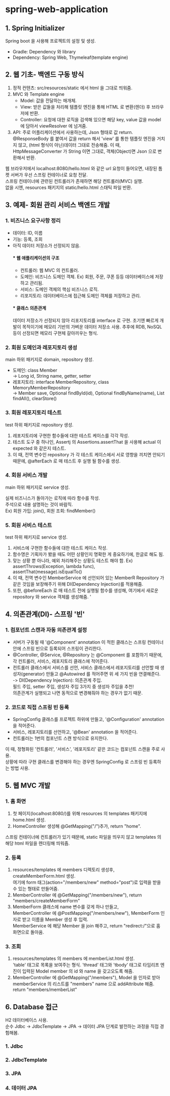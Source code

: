 # spring-web-application

## 1. Spring Initializer
Spring boot 을 사용해 프로젝트의 설정 및 생성.
- Gradle: Dependency 와 library
- Dependency: Spring Web, Thymeleaf(template engine)


## 2. 웹 기초- 백엔드 구동 방식
1. 정적 컨텐츠: src/resources/static 에서 html 을 그대로 띄워줌.
2. MVC 와 Template engine
    * Model: 값을 전달하는 매개체.
    * View: 받은 값들을 처리해 템플릿 엔진을 통해 HTML 로 변환(렌더) 후 브라우저에 반환.
    * Controller: 요청에 대한 로직을 검색해 있으면 해당 key, value 값을 model 에 담아서 viewResolver 에 넘겨줌.
3. API: 주로 어플리케이션에서 사용하는데, Json 형태로 값 return. \
   @ResponseBody 를 붙여서 값을 return 해서 'view' 를 통한 템플릿 엔진을 거치지 않고, (html 형식이 아닌)데이터 그대로 전송해줌.
   이 때, HttpMessageConverter 가 String 이면 그대로, 객체(Object)면 Json 으로 변환해서 반환.

웹 브라우저에서 localhost:8080/hello.html 와 같은 url 요청이 들어오면, 내장된 톰켓 서버가 우선 스프링 컨테이너로 요청 전달. \
스프링 컨테이너에 관련된 컨트롤러가 존재하면 해당 컨트롤러(MVC) 실행. \
없을 시엔, resources 패키지의 static/hello.html 스태틱 파일 반환.
   

## 3. 예제- 회원 관리 서비스 백엔드 개발
### 1. 비즈니스 요구사항 정리
* 데이터: ID, 이름
* 기능: 등록, 조회
* 아직 데이터 저장소가 선정되지 않음.
   #### * 웹 애플리케이션의 구조
   - 컨트롤러: 웹 MVC 의 컨트롤러.
   - 도메인: 비즈니스 도메인 객체. Ex) 회원, 주문, 쿠폰 등등 데이터베이스에 저장하고 관리됨.
   - 서비스: 도메인 객체의 핵심 비즈니스 로직.
   - 리포지토리: 데이터베이스에 접근해 도메인 객체를 저장하고 관리.
   #### * 클래스 의존관계
    데이터 저장소가 선정되지 않아 리포지토리를 interface 로 구현. 
    초기엔 빠르게 개발이 목적이기에 메모리 기반의 가벼운 데이터 저장소 사용.
    추후에 RDB, NoSQL 등이 선정되면 메모리 구현체 갈아끼우는 형식.
  
### 2. 회원 도메인과 레포지토리 생성
main 하위 패키지로 domain, repository 생성.
- 도메인: class Member \
  -> Long id, String name, getter, setter
- 레포지토리: interface MemberRepository, class MemoryMemberRepository \
  -> Member save, Optional<Member> findById(id), Optional<Member> findByName(name), List<Member> findAll(), clearStore()

### 3. 회원 레포지토리 테스트
test 하위 패키지로 repository 생성. 
1. 레포지토리에 구현한 함수들에 대한 테스트 케이스를 각각 작성.
2. 테스트 도구 중 하나인, Assertj 의 Assertions.assertThat 을 사용해 actual 이 expected 와 같은지 테스트.
3. 이 때, 전역 변수인 repository 가 각 테스트 케이스에서 서로 영향을 끼치면 안되기 때문에, @afterEach 로 매 테스트 후 실행 될 함수를 생성.

### 4. 회원 서비스 개발
main 하위 패키지로 service 생성.

실제 비즈니스가 돌아가는 로직에 따라 함수를 작성. \
주석으로 내용 설명하는 것이 바람직. \
Ex) 회원 가입: join(), 회원 조회: findMember()

### 5. 회원 서비스 테스트
test 하위 패키지로 service 생성.
1. 서비스에 구현한 함수들에 대한 테스트 케이스 작성.
2. 함수명은 기획자가 봤을 때도 어떤 상황인지 명확한 게 중요하기에, 한글로 해도 됨.
3. 맞는 상황 뿐 아니라, 예외 처리해주는 상황도 테스트 해야 함.
    Ex) assertThrows(Exception, lambda func), assertThat(message).isEqualTo()
4. 이 때, 전역 변수인 MemberService 에 선언되어 있는 MemberR Repository 가 같은 것임을 보장해주기 위해 DI(Dependency Injection)를 적용해줌.
5. 또한, @beforeEach 로 매 테스트 전에 실행될 함수를 생성해, 여기에서 새로운 repository 와 service 객체를 생성해줌.
'
## 4. 의존관계(DI)- 스프링 '빈'
### 1. 컴포넌트 스캔과 자동 의존관계 설정
- 서버가 구동될 때 '@Component' annotation 이 적힌 클래스는 스프링 컨테이너 안에 스프링 빈으로 등록되어 스프링이 관리한다.
- @Controller, @Service, @Repository 는 @Component 를 포함하기 때문에, 각 컨트롤러, 서비스, 레포지토리 클래스에 적어준다. 
- 컨트롤러 클래스에서 서비스를 선언, 서비스 클래스에서 레포지토리를 선언할 때 생성자(generator) 만들고 @Autowired 를 적어주면 위 세 가지 빈을 연결해준다. \
 -> DI(Dependency Injection): 의존관계 주입. \
  필드 주입, setter 주입, 생성자 주입 3가지 중 생성자 주입을 추천! \
  의존관계가 실행되고 나면 동적으로 변경해줘야 하는 경우가 없기 때문.
### 2. 코드로 직접 스프링 빈 등록
- SpringConfig 클래스를 프로젝트 하위에 만들고, '@Configuration' annotation 을 적어준다.
- 서비스, 레포지토리를 선언하고, '@Bean' annotation 을 적어준다.
- 컨트롤러는 1번의 컴포넌트 스캔 방식으로 유지한다. 

이 때, 정형화된 '컨트롤러', '서비스', '레포지토리' 같은 코드는 컴포넌트 스캔을 주로 사용. \
상황에 따라 구현 클래스를 변경해야 하는 경우엔 SpringConfig 로 스프링 빈 등록하는 방법 사용.

## 5. 웹 MVC 개발
### 1. 홈 화면
1. 첫 페이지(localhost:8080/)를 위해 resources 의 templates 패키지에 home.html 생성.
2. HomeController 생성해 @GetMapping("/")추가, return "home".

스프링 컨테이너에 컨트롤러가 있기 때문에, static 파일을 띄우지 않고 templates 의 해당 html 파일을 렌더링해 띄워줌.

### 2. 등록
1. resources/templates 에 members 디렉토리 생성후, createMemberForm.html 생성. \
   여기에 form 태그(action="/members/new" method="post")로 입력을 받을 수 있는 형태로 만들어줌.
2. MemberController 에 @GetMapping("/members/new"), return "members/createMemberForm"
3. MemberForm 클래스에 name 변수를 갖게 하나 만들고, \
   MemberController 에 @PostMapping("/members/new"), MemberForm 인자로 받고 이름을 Member 생성 후 입력. \
   MemberService 에 해당 Member 을 join 해주고, return "redirect:/"으로 홈 화면으로 돌아옴.

### 3. 조회
1. resources/templates 의 members 에 memberList.html 생성. \
   'table' 태그로 목록을 보여주는 형식. 'thread' 태그와 'tbody' 태그로 타임리프 엔진이 입력된 Model member 의 id 와 name 을 갖고오도록 해줌.
2. MemberController 에 @GetMapping("/members"), Model 을 인자로 받아 memberService 의 리스트를 "members" name 으로 addAttribute 해줌. return "members/memberList"

## 6. Database 접근
H2 데이터베이스 사용. \
순수 Jdbc -> JdbcTemplate -> JPA -> 데이터 JPA 단계로 발전하는 과정을 직접 경험해봄.

### 1. Jdbc

### 2. JdbcTemplate

### 3. JPA

### 4. 데이터 JPA
